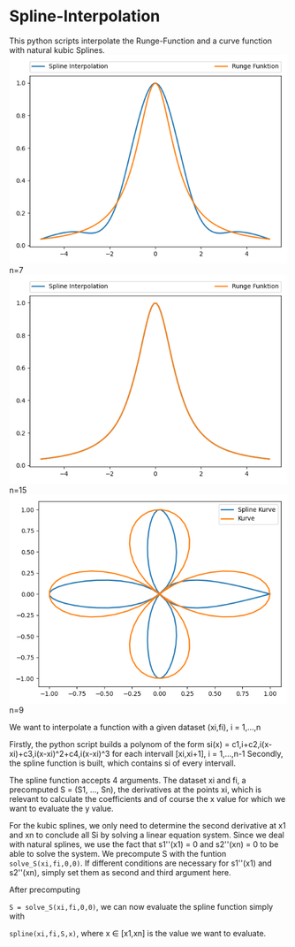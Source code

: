 # Spline-Interpolation
This python scripts interpolate the Runge-Function and a curve function with natural kubic Splines.
![Spline auf Runge mit n=7](https://github.com/nokitoino/Spline-Interpolation/blob/main/myplot.png "n=7 datasets")
n=7
![Spline auf Kurve mit n=15](https://github.com/nokitoino/Spline-Interpolation/blob/main/myplot1.png "n=15 datasets")
n=15
![Spline auf Kurve mit n=9](https://github.com/nokitoino/Spline-Interpolation/blob/main/myplot2.png "n=9 datasets")
n=9

We want to interpolate a function with a given dataset (xi,fi), i = 1,...,n

Firstly, the python script builds a polynom of the form si(x) = c1,i+c2,i(x-xi)+c3,i(x-xi)^2+c4,i(x-xi)^3 for each intervall [xi,xi+1], i = 1,...,n-1
Secondly, the spline function is built, which contains si of every intervall.


The spline function accepts 4 arguments.
The dataset xi and fi, a precomputed S = (S1, ..., Sn), the derivatives at the points xi, which is relevant to calculate the coefficients and of course the x value for which we want to evaluate the y value.

For the kubic splines, we only need to determine the second derivative at x1 and xn to conclude all Si by solving a linear equation system.
Since we deal with natural splines, we use the fact that s1''(x1) = 0 and s2''(xn) = 0 to be able to solve the system.
We precompute S with the funtion ```solve_S(xi,fi,0,0)```.
If different conditions are necessary for s1''(x1) and s2''(xn), simply set them as second and third argument here.

After precomputing 

```S = solve_S(xi,fi,0,0)```,
we can now evaluate the spline function simply with

```spline(xi,fi,S,x)```,
where x ∈ [x1,xn] is the value we want to evaluate.


